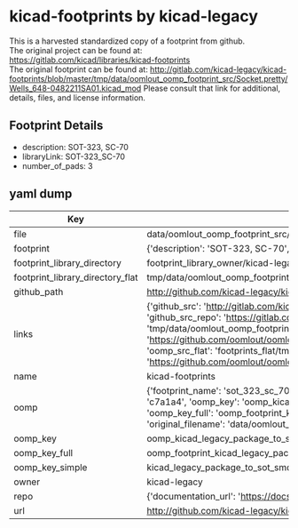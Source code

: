 # kicad-footprints by kicad-legacy  
This is a harvested standardized copy of a footprint from github.  
The original project can be found at:  
https://gitlab.com/kicad/libraries/kicad-footprints  
The original footprint can be found at:
http://gitlab.com/kicad-legacy/kicad-footprints/blob/master/tmp/data/oomlout_oomp_footprint_src/Socket.pretty/Wells_648-0482211SA01.kicad_mod
Please consult that link for additional, details, files, and license information.  
## Footprint Details
* description: SOT-323, SC-70  
* libraryLink: SOT-323_SC-70  
* number_of_pads: 3  
## yaml dump  
| Key | Value |  
| --- | --- |  
| file | data/oomlout_oomp_footprint_src/kicad-footprints/Package_TO_SOT_SMD.pretty/SOT-323_SC-70.kicad_mod |  
| footprint | {'description': 'SOT-323, SC-70', 'libraryLink': 'SOT-323_SC-70', 'number_of_pads': 3} |  
| footprint_library_directory | footprint_library_owner/kicad-legacy_kicad-footprints |  
| footprint_library_directory_flat | tmp/data/oomlout_oomp_footprint_src/footprints_flat/kicad_legacy_package_to_sot_smd_sot_323_sc_70/working |  
| github_path | http://github.com/kicad-legacy/kicad-footprints/blob/master/tmp/data/oomlout_oomp_footprint_src/Package_TO_SOT_SMD.pretty/SOT-323_SC-70.kicad_mod |  
| links | {'github_src': 'http://gitlab.com/kicad-legacy/kicad-footprints/blob/master/tmp/data/oomlout_oomp_footprint_src/Socket.pretty/Wells_648-0482211SA01.kicad_mod', 'github_src_repo': 'https://gitlab.com/kicad/libraries/kicad-footprints', 'oomp_bot': 'tmp/data/oomlout_oomp_footprint_src/footprints/kicad_legacy_package_to_sot_smd_sot_323_sc_70/working', 'oomp_bot_github': 'https://github.com/oomlout/oomlout_oomp_footprint_bot/tree/main/tmp/data/oomlout_oomp_footprint_src/footprints/kicad_legacy_package_to_sot_smd_sot_323_sc_70/working', 'oomp_src_flat': 'footprints_flat/tmp/data/oomlout_oomp_footprint_src/footprints_flat/kicad_legacy_package_to_sot_smd_sot_323_sc_70/working', 'oomp_src_flat_github': 'https://github.com/oomlout/oomlout_oomp_footprint_src/tree/main/tmp/data/oomlout_oomp_footprint_src/footprints_flat/kicad_legacy_package_to_sot_smd_sot_323_sc_70/working'} |  
| name | kicad-footprints |  
| oomp | {'footprint_name': 'sot_323_sc_70', 'library_name': 'package_to_sot_smd', 'md5': 'c7a1a4b8e8f6ff345778af3c392135eb', 'md5_10': 'c7a1a4b8e8', 'md5_5': 'c7a1a', 'md5_6': 'c7a1a4', 'oomp_key': 'oomp_kicad_legacy_package_to_sot_smd_sot_323_sc_70', 'oomp_key_extra': 'oomp_footprint_kicad_legacy_package_to_sot_smd_sot_323_sc_70', 'oomp_key_full': 'oomp_footprint_kicad_legacy_package_to_sot_smd_sot_323_sc_70_c7a1a4', 'oomp_key_simple': 'kicad_legacy_package_to_sot_smd_sot_323_sc_70', 'original_filename': 'data/oomlout_oomp_footprint_src/kicad-footprints/Package_TO_SOT_SMD.pretty/SOT-323_SC-70.kicad_mod', 'owner_name': 'kicad_legacy'} |  
| oomp_key | oomp_kicad_legacy_package_to_sot_smd_sot_323_sc_70 |  
| oomp_key_full | oomp_footprint_kicad_legacy_package_to_sot_smd_sot_323_sc_70 |  
| oomp_key_simple | kicad_legacy_package_to_sot_smd_sot_323_sc_70 |  
| owner | kicad-legacy |  
| repo | {'documentation_url': 'https://docs.github.com/rest/repos/repos#get-a-repository', 'message': 'Not Found'} |  
| url | http://github.com/kicad-legacy/kicad-footprints |  

